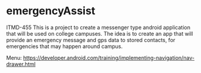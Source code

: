 # emergencyAssist
ITMD-455
This is a project to create a messenger type android application that will be used on college campuses.
The idea is to create an app that will provide an emergency message and gps data to stored contacts,
for emergencies that may happen around campus.

Menu: https://developer.android.com/training/implementing-navigation/nav-drawer.html
